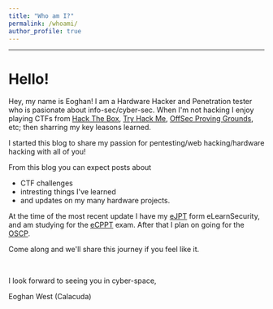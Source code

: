 ```yaml
---
title: "Who am I?"
permalink: /whoami/
author_profile: true
---
```


---
# Hello!

Hey, my name is Eoghan! I am a Hardware Hacker and Penetration tester who is pasionate about info-sec/cyber-sec. When I'm not hacking I enjoy playing CTFs from [Hack The Box](https://www.hackthebox.com/), [Try Hack Me](https://tryhackme.com/), [OffSec Proving Grounds](https://www.offsec.com/labs/), etc; then sharring my key leasons learned.

I started this blog to share my passion for pentesting/web hacking/hardware hacking with all of you!

From this blog you can expect posts about
- CTF challenges
- intresting things I've learned
- and updates on my many hardware projects.

At the time of the most recent update I have my [eJPT](https://security.ine.com/certifications/ejpt-certification/) form eLearnSecurity, and am studying for the [eCPPT](https://security.ine.com/certifications/ecppt-certification/) exam. After that I plan on going for the [OSCP](https://www.offsec.com/courses/pen-200/).

Come along and we'll share this journey if you feel like it.

<br>

I look forward to seeing you in cyber-space,

Eoghan West (Calacuda)

